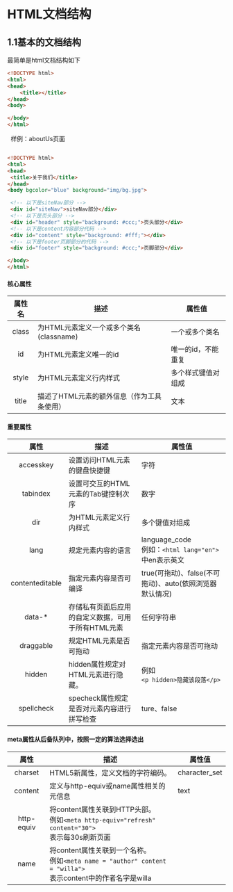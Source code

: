 # HTML文档结构

## 1.1基本的文档结构

最简单是html文档结构如下

``` html
<!DOCTYPE html>
<html>
<head>
    <title></title>
</head>
<body>

</body>
</html>
```

&nbsp; 样例：aboutUs页面

``` html

<!DOCTYPE html>
<html>
<head>
 <title>关于我们</title>
</head>
<body bgcolor="blue" background="img/bg.jpg">

 <!-- 以下是siteNav部分 -->
 <div id="siteNav">siteNav部分</div>
 <!-- 以下是页头部分 -->
 <div id="header" style="background: #ccc;">页头部分</div>
 <!-- 以下是content内容部分代码 -->
 <div id="content" style="background: #fff;"></div>
 <!-- 以下是footer页脚部分的代码 -->
 <div id="footer" style="background: #ccc;">页脚部分</div>

</body>
</html>

```

#### 核心属性

| 属性名 | 描述 | 属性值 |
| :-: | ---- | ----|
|class|为HTML元素定义一个或多个类名(classname)|一个或多个类名|
|id|为HTML元素定义唯一的id|唯一的id，不能重复|
|style|为HTML元素定义行内样式|多个样式键值对组成|
|title|描述了HTML元素的额外信息（作为工具条使用）|文本|

#### 重要属性

|属性|描述|属性值|
|:-:|----|---|
|accesskey|设置访问HTML元素的键盘快捷键|字符|
|tabindex|设置可交互的HTML元素的Tab键控制次序|数字|
|dir|为HTML元素定义行内样式|多个键值对组成|
|lang|规定元素内容的语言|language_code<br/>例如：```<html lang="en">```中en表示英文|
|contenteditable|指定元素内容是否可编译|true(可拖动)、false(不可拖动)、auto(依照浏览器默认情况)|
|data-*|存储私有页面后应用的自定义数据，可用于所有HTML元素|任何字符串|
|draggable|规定HTML元素是否可拖动|指定元素内容是否可拖动|true(可拖动)、false(不可拖动)、auto(依照浏览器默认情况)|
|hidden|hidden属性规定对HTML元素进行隐藏。|例如<br/>```<p hidden>隐藏该段落</p>```
|spellcheck|specheck属性规定是否对元素内容进行拼写检查|ture、false|

#### meta属性从后备队列中，按照一定的算法选择选出

|属性|描述|属性值|
|:-:|----|---|
|charset|HTML5新属性，定义文档的字符编码。|character_set|
|content|定义与http-equiv或name属性相关的元信息|text|
|http-equiv|将content属性关联到HTTP头部。<br>例如```<meta http-equiv="refresh" content="30">```<br>表示每30s刷新页面|
|name|将content属性关联到一个名称。<br> 例如```<meta name = "author" content = "willa">```<br> 表示content中的作者名字是willa|

